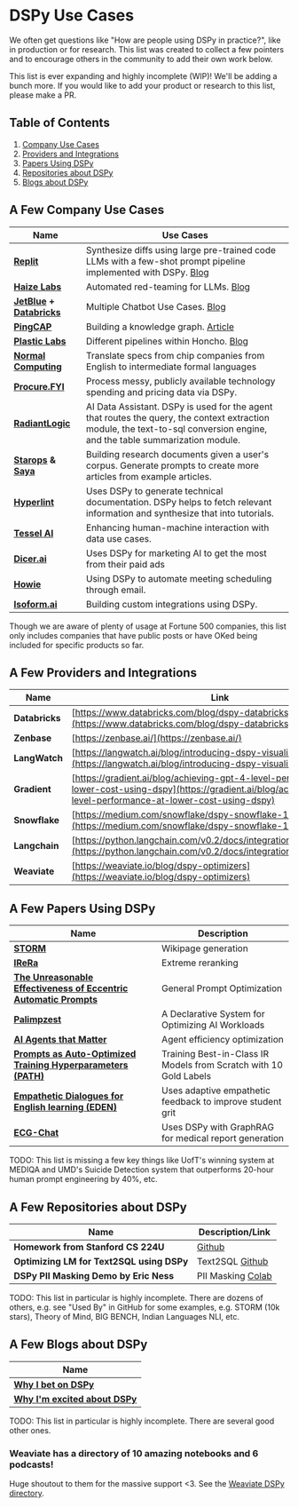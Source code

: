 # DSPy Use Cases

We often get questions like "How are people using DSPy in practice?", like in production or for research. This list was created to collect a few pointers and to encourage others in the community to add their own work below.

This list is ever expanding and highly incomplete (WIP)! We'll be adding a bunch more. If you would like to add your product or research to this list, please make a PR.

## Table of Contents

1. [Company Use Cases](#a-few-company-use-cases)
2. [Providers and Integrations](#a-few-providers-and-integrations)
3. [Papers Using DSPy](#a-few-papers-using-dspy)
4. [Repositories about DSPy](#a-few-repositories-about-dspy)
5. [Blogs about DSPy](#a-few-blogs-about-dspy)

## A Few Company Use Cases

| **Name** | **Use Cases** |
|---|---|
| **[Replit](https://replit.com/)** | Synthesize diffs using large pre-trained code LLMs with a few-shot prompt pipeline implemented with DSPy. [Blog](https://blog.replit.com/code-repair) |
| **[Haize Labs](https://www.haizelabs.com/)** | Automated red-teaming for LLMs. [Blog](https://blog.haizelabs.com/posts/dspy/) |
| **[JetBlue](https://www.jetblue.com/) + [Databricks](https://www.databricks.com/)** | Multiple Chatbot Use Cases. [Blog](https://www.databricks.com/blog/optimizing-databricks-llm-pipelines-dspy) |
| **[PingCAP](https://pingcap.com/)** | Building a knowledge graph. [Article](https://www.pingcap.com/article/building-a-graphrag-from-wikipedia-page-using-dspy-openai-and-tidb-vector-database/) |
| **[Plastic Labs](https://www.plasticlabs.ai/)** | Different pipelines within Honcho. [Blog](https://blog.plasticlabs.ai/blog/User-State-is-State-of-the-Art) |
| **[Normal Computing](https://www.normalcomputing.com/)** | Translate specs from chip companies from English to intermediate formal languages |
| **[Procure.FYI](https://www.procure.fyi/)** | Process messy, publicly available technology spending and pricing data via DSPy. |
| **[RadiantLogic](https://www.radiantlogic.com/)** | AI Data Assistant. DSPy is used for the agent that routes the query, the context extraction module, the text-to-sql conversion engine, and the table summarization module. |
| **[Starops](https://staropshq.com/) & [Saya](https://heysaya.ai/)** | Building research documents given a user's corpus. Generate prompts to create more articles from example articles. |
| **[Hyperlint](https://hyperlint.com)** | Uses DSPy to generate technical documentation. DSPy helps to fetch relevant information and synthesize that into tutorials. |
| **[Tessel AI](https://tesselai.com/)** | Enhancing human-machine interaction with data use cases. |
| **[Dicer.ai](https://dicer.ai/)** | Uses DSPy for marketing AI to get the most from their paid ads |
| **[Howie](https://howie.ai)** | Using DSPy to automate meeting scheduling through email. |
| **[Isoform.ai](https://isoform.ai)** | Building custom integrations using DSPy. |

Though we are aware of plenty of usage at Fortune 500 companies, this list only includes companies that have public posts or have OKed being included for specific products so far.

## A Few Providers and Integrations

| **Name** | **Link** |
|---|---|
| **Databricks** | [https://www.databricks.com/blog/dspy-databricks](https://www.databricks.com/blog/dspy-databricks) |
| **Zenbase** | [https://zenbase.ai/](https://zenbase.ai/) |
| **LangWatch** | [https://langwatch.ai/blog/introducing-dspy-visualizer](https://langwatch.ai/blog/introducing-dspy-visualizer) |
| **Gradient** | [https://gradient.ai/blog/achieving-gpt-4-level-performance-at-lower-cost-using-dspy](https://gradient.ai/blog/achieving-gpt-4-level-performance-at-lower-cost-using-dspy) |
| **Snowflake** | [https://medium.com/snowflake/dspy-snowflake-140d6d947d73](https://medium.com/snowflake/dspy-snowflake-140d6d947d73) |
| **Langchain** | [https://python.langchain.com/v0.2/docs/integrations/providers/dspy/](https://python.langchain.com/v0.2/docs/integrations/providers/dspy/) |
| **Weaviate** | [https://weaviate.io/blog/dspy-optimizers](https://weaviate.io/blog/dspy-optimizers) |

## A Few Papers Using DSPy

| **Name** | **Description** |
|---|---|
| **[STORM](https://arxiv.org/abs/2402.14207v1)** | Wikipage generation |
| **[IReRa](https://arxiv.org/abs/2401.12178)** | Extreme reranking |
| **[The Unreasonable Effectiveness of Eccentric Automatic Prompts](https://arxiv.org/abs/2402.10949v2)** | General Prompt Optimization |
| **[Palimpzest](https://arxiv.org/abs/2405.14696)** | A Declarative System for Optimizing AI Workloads |
| **[AI Agents that Matter](https://arxiv.org/abs/2407.01502v1)** | Agent efficiency optimization |
| **[Prompts as Auto-Optimized Training Hyperparameters (PATH)](https://arxiv.org/abs/2406.11706)** | Training Best-in-Class IR Models from Scratch with 10 Gold Labels |
| **[Empathetic Dialogues for English learning (EDEN)](https://arxiv.org/abs/2406.17982v1)** | Uses adaptive empathetic feedback to improve student grit |
| **[ECG-Chat](https://arxiv.org/pdf/2408.08849)** | Uses DSPy with GraphRAG for medical report generation |

TODO: This list is missing a few key things like UofT's winning system at MEDIQA and UMD's Suicide Detection system that outperforms 20-hour human prompt engineering by 40%, etc.

## A Few Repositories about DSPy

| **Name** | **Description/Link** |
|---|---|
| **Homework from Stanford CS 224U** | [Github](https://github.com/cgpotts/cs224u/blob/main/hw_openqa.ipynb) |
| **Optimizing LM for Text2SQL using DSPy** | Text2SQL [Github](https://github.com/jjovalle99/DSPy-Text2SQL) |
| **DSPy PII Masking Demo by Eric Ness** | PII Masking [Colab](https://colab.research.google.com/drive/1KZR1sGTp_RLWUJPAiK1FKPKI-Qn9neUm?usp=sharing) |

TODO: This list in particular is highly incomplete. There are dozens of others, e.g. see "Used By" in GitHub for some examples, e.g. STORM (10k stars), Theory of Mind, BIG BENCH, Indian Languages NLI, etc.

## A Few Blogs about DSPy

| **Name** |
|---|
| **[Why I bet on DSPy](https://blog.isaacbmiller.com/posts/dspy)** |
| **[Why I'm excited about DSPy](https://substack.stephen.so/p/why-im-excited-about-dspy)** |

TODO: This list in particular is highly incomplete. There are several good other ones.

### Weaviate has a directory of 10 amazing notebooks and 6 podcasts!

Huge shoutout to them for the massive support <3. See the [Weaviate DSPy directory](https://weaviate.io/developers/weaviate/more-resources/dspy).
